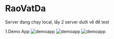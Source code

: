 # RaoVatDa
Server đang chạy local, lấy 2 server dưới về để test

1.Demo App
![demoapp](https://scontent.fdad3-4.fna.fbcdn.net/v/t39.30808-6/274007443_1636618600040073_6485613909324282211_n.jpg?_nc_cat=105&ccb=1-5&_nc_sid=730e14&_nc_ohc=SQ-pqBimtDcAX8zE5wn&_nc_ht=scontent.fdad3-4.fna&oh=00_AT_pmqfW0-jsa-dIJKTuDRaVGajgVTiQtRa0HxzzTHLRlw&oe=620FA868)
![demoapp](https://scontent.fdad3-4.fna.fbcdn.net/v/t39.30808-6/273889419_1636618603373406_50551314949516965_n.jpg?_nc_cat=111&ccb=1-5&_nc_sid=730e14&_nc_ohc=4Op7-ASgeaUAX_QqAOd&_nc_ht=scontent.fdad3-4.fna&oh=00_AT8wpQ-f8M2bouAth06ujpBBk7A-cU7xwjiXgnY3OIgUxg&oe=620E4C05)
![demoapp](https://scontent.fdad3-1.fna.fbcdn.net/v/t39.30808-6/273950303_1636618573373409_1475339784867625032_n.jpg?_nc_cat=103&ccb=1-5&_nc_sid=730e14&_nc_ohc=5w-5r9UIP-kAX_WBbDP&_nc_ht=scontent.fdad3-1.fna&oh=00_AT_nC4ENSxfypMJ6nvdrN8QnSbTNEan_3JVC3uDB249RsA&oe=620EA98F)
